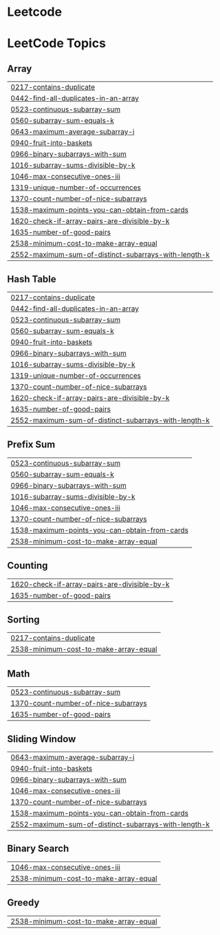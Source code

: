 # Leetcode
<!---LeetCode Topics Start-->
# LeetCode Topics
## Array
|  |
| ------- |
| [0217-contains-duplicate](https://github.com/rickymahto22/Leetcode/tree/master/0217-contains-duplicate) |
| [0442-find-all-duplicates-in-an-array](https://github.com/rickymahto22/Leetcode/tree/master/0442-find-all-duplicates-in-an-array) |
| [0523-continuous-subarray-sum](https://github.com/rickymahto22/Leetcode/tree/master/0523-continuous-subarray-sum) |
| [0560-subarray-sum-equals-k](https://github.com/rickymahto22/Leetcode/tree/master/0560-subarray-sum-equals-k) |
| [0643-maximum-average-subarray-i](https://github.com/rickymahto22/Leetcode/tree/master/0643-maximum-average-subarray-i) |
| [0940-fruit-into-baskets](https://github.com/rickymahto22/Leetcode/tree/master/0940-fruit-into-baskets) |
| [0966-binary-subarrays-with-sum](https://github.com/rickymahto22/Leetcode/tree/master/0966-binary-subarrays-with-sum) |
| [1016-subarray-sums-divisible-by-k](https://github.com/rickymahto22/Leetcode/tree/master/1016-subarray-sums-divisible-by-k) |
| [1046-max-consecutive-ones-iii](https://github.com/rickymahto22/Leetcode/tree/master/1046-max-consecutive-ones-iii) |
| [1319-unique-number-of-occurrences](https://github.com/rickymahto22/Leetcode/tree/master/1319-unique-number-of-occurrences) |
| [1370-count-number-of-nice-subarrays](https://github.com/rickymahto22/Leetcode/tree/master/1370-count-number-of-nice-subarrays) |
| [1538-maximum-points-you-can-obtain-from-cards](https://github.com/rickymahto22/Leetcode/tree/master/1538-maximum-points-you-can-obtain-from-cards) |
| [1620-check-if-array-pairs-are-divisible-by-k](https://github.com/rickymahto22/Leetcode/tree/master/1620-check-if-array-pairs-are-divisible-by-k) |
| [1635-number-of-good-pairs](https://github.com/rickymahto22/Leetcode/tree/master/1635-number-of-good-pairs) |
| [2538-minimum-cost-to-make-array-equal](https://github.com/rickymahto22/Leetcode/tree/master/2538-minimum-cost-to-make-array-equal) |
| [2552-maximum-sum-of-distinct-subarrays-with-length-k](https://github.com/rickymahto22/Leetcode/tree/master/2552-maximum-sum-of-distinct-subarrays-with-length-k) |
## Hash Table
|  |
| ------- |
| [0217-contains-duplicate](https://github.com/rickymahto22/Leetcode/tree/master/0217-contains-duplicate) |
| [0442-find-all-duplicates-in-an-array](https://github.com/rickymahto22/Leetcode/tree/master/0442-find-all-duplicates-in-an-array) |
| [0523-continuous-subarray-sum](https://github.com/rickymahto22/Leetcode/tree/master/0523-continuous-subarray-sum) |
| [0560-subarray-sum-equals-k](https://github.com/rickymahto22/Leetcode/tree/master/0560-subarray-sum-equals-k) |
| [0940-fruit-into-baskets](https://github.com/rickymahto22/Leetcode/tree/master/0940-fruit-into-baskets) |
| [0966-binary-subarrays-with-sum](https://github.com/rickymahto22/Leetcode/tree/master/0966-binary-subarrays-with-sum) |
| [1016-subarray-sums-divisible-by-k](https://github.com/rickymahto22/Leetcode/tree/master/1016-subarray-sums-divisible-by-k) |
| [1319-unique-number-of-occurrences](https://github.com/rickymahto22/Leetcode/tree/master/1319-unique-number-of-occurrences) |
| [1370-count-number-of-nice-subarrays](https://github.com/rickymahto22/Leetcode/tree/master/1370-count-number-of-nice-subarrays) |
| [1620-check-if-array-pairs-are-divisible-by-k](https://github.com/rickymahto22/Leetcode/tree/master/1620-check-if-array-pairs-are-divisible-by-k) |
| [1635-number-of-good-pairs](https://github.com/rickymahto22/Leetcode/tree/master/1635-number-of-good-pairs) |
| [2552-maximum-sum-of-distinct-subarrays-with-length-k](https://github.com/rickymahto22/Leetcode/tree/master/2552-maximum-sum-of-distinct-subarrays-with-length-k) |
## Prefix Sum
|  |
| ------- |
| [0523-continuous-subarray-sum](https://github.com/rickymahto22/Leetcode/tree/master/0523-continuous-subarray-sum) |
| [0560-subarray-sum-equals-k](https://github.com/rickymahto22/Leetcode/tree/master/0560-subarray-sum-equals-k) |
| [0966-binary-subarrays-with-sum](https://github.com/rickymahto22/Leetcode/tree/master/0966-binary-subarrays-with-sum) |
| [1016-subarray-sums-divisible-by-k](https://github.com/rickymahto22/Leetcode/tree/master/1016-subarray-sums-divisible-by-k) |
| [1046-max-consecutive-ones-iii](https://github.com/rickymahto22/Leetcode/tree/master/1046-max-consecutive-ones-iii) |
| [1370-count-number-of-nice-subarrays](https://github.com/rickymahto22/Leetcode/tree/master/1370-count-number-of-nice-subarrays) |
| [1538-maximum-points-you-can-obtain-from-cards](https://github.com/rickymahto22/Leetcode/tree/master/1538-maximum-points-you-can-obtain-from-cards) |
| [2538-minimum-cost-to-make-array-equal](https://github.com/rickymahto22/Leetcode/tree/master/2538-minimum-cost-to-make-array-equal) |
## Counting
|  |
| ------- |
| [1620-check-if-array-pairs-are-divisible-by-k](https://github.com/rickymahto22/Leetcode/tree/master/1620-check-if-array-pairs-are-divisible-by-k) |
| [1635-number-of-good-pairs](https://github.com/rickymahto22/Leetcode/tree/master/1635-number-of-good-pairs) |
## Sorting
|  |
| ------- |
| [0217-contains-duplicate](https://github.com/rickymahto22/Leetcode/tree/master/0217-contains-duplicate) |
| [2538-minimum-cost-to-make-array-equal](https://github.com/rickymahto22/Leetcode/tree/master/2538-minimum-cost-to-make-array-equal) |
## Math
|  |
| ------- |
| [0523-continuous-subarray-sum](https://github.com/rickymahto22/Leetcode/tree/master/0523-continuous-subarray-sum) |
| [1370-count-number-of-nice-subarrays](https://github.com/rickymahto22/Leetcode/tree/master/1370-count-number-of-nice-subarrays) |
| [1635-number-of-good-pairs](https://github.com/rickymahto22/Leetcode/tree/master/1635-number-of-good-pairs) |
## Sliding Window
|  |
| ------- |
| [0643-maximum-average-subarray-i](https://github.com/rickymahto22/Leetcode/tree/master/0643-maximum-average-subarray-i) |
| [0940-fruit-into-baskets](https://github.com/rickymahto22/Leetcode/tree/master/0940-fruit-into-baskets) |
| [0966-binary-subarrays-with-sum](https://github.com/rickymahto22/Leetcode/tree/master/0966-binary-subarrays-with-sum) |
| [1046-max-consecutive-ones-iii](https://github.com/rickymahto22/Leetcode/tree/master/1046-max-consecutive-ones-iii) |
| [1370-count-number-of-nice-subarrays](https://github.com/rickymahto22/Leetcode/tree/master/1370-count-number-of-nice-subarrays) |
| [1538-maximum-points-you-can-obtain-from-cards](https://github.com/rickymahto22/Leetcode/tree/master/1538-maximum-points-you-can-obtain-from-cards) |
| [2552-maximum-sum-of-distinct-subarrays-with-length-k](https://github.com/rickymahto22/Leetcode/tree/master/2552-maximum-sum-of-distinct-subarrays-with-length-k) |
## Binary Search
|  |
| ------- |
| [1046-max-consecutive-ones-iii](https://github.com/rickymahto22/Leetcode/tree/master/1046-max-consecutive-ones-iii) |
| [2538-minimum-cost-to-make-array-equal](https://github.com/rickymahto22/Leetcode/tree/master/2538-minimum-cost-to-make-array-equal) |
## Greedy
|  |
| ------- |
| [2538-minimum-cost-to-make-array-equal](https://github.com/rickymahto22/Leetcode/tree/master/2538-minimum-cost-to-make-array-equal) |
<!---LeetCode Topics End-->